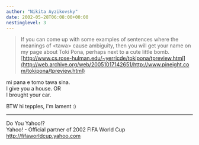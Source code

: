 ```yaml
---
author: "Nikita Ayzikovsky"
date: 2002-05-28T06:08:00+00:00
nestinglevel: 3
---
```


> If you can come up with some examples of sentences where the
> meanings of \<tawa\> cause ambiguity, then you will get your name
> on my page about Toki Pona, perhaps next to a cute little bomb.
> [http://www.cs.rose-hulman.edu/~yerricde/tokipona/tpreview.html](http://web.archive.org/web/20051017142651/http://www.pineight.com/tokipona/tpreview.html)

mi pana e tomo tawa sina.\
I give you a house. OR\
I brought your car.

BTW hi tepples, i'm lament :)

***
Do You Yahoo!?\
Yahoo! - Official partner of 2002 FIFA World Cup\
http://fifaworldcup.yahoo.com